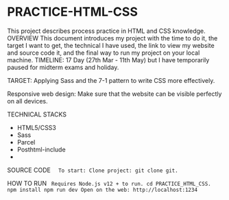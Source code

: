 # PRACTICE-HTML-CSS
  This project describes process practice in HTML and CSS knowledge.
OVERVIEW
  This document introduces my project with the time to do it, the target I want to get, the technical I have used, the link to view my website and source code it, and the final way to run my project on your   local machine.
TIMELINE:
17 Day (27th Mar - 11th May) but I have temporarily paused for midterm exams and holiday.

TARGET:
Applying Sass and the 7-1 pattern to write CSS more effectively.

Responsive web design: Make sure that the website can be visible perfectly on all devices.

TECHNICAL STACKS
  - HTML5/CSS3
  - Sass
  - Parcel
  - Posthtml-include
  - 
SOURCE CODE
`  To start: Clone project: git clone git.`

HOW TO RUN
`  Requires Node.js v12 + to run.
  cd PRACTICE_HTML_CSS.
  npm install
  npm run dev
  Open on the web: http://localhost:1234
`
